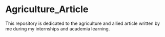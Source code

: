 # Agriculture_Article
This repository is dedicated to the agriculture and allied article written by me during my internships and academia learning. 
